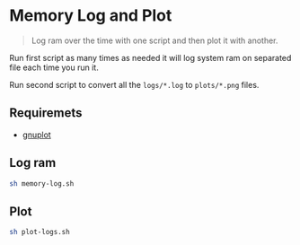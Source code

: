 # Memory Log and Plot

> Log ram over the time with one script and then plot it with another.

Run first script as many times as needed it will log system ram on separated
file each time you run it.

Run second script to convert all the `logs/*.log` to `plots/*.png` files.

## Requiremets

* [gnuplot](http://www.gnuplot.info/)

## Log ram

```sh
sh memory-log.sh
```

## Plot

```sh
sh plot-logs.sh
```
